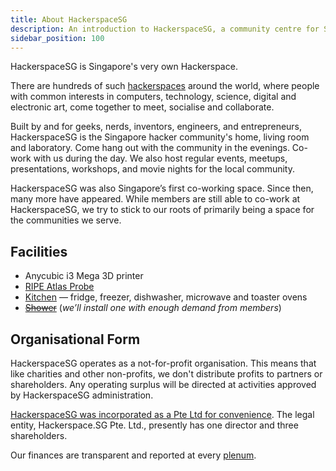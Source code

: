 ```yaml
---
title: About HackerspaceSG
description: An introduction to HackerspaceSG, a community centre for Singapore's tech and maker scenes.
sidebar_position: 100
---
```


HackerspaceSG is Singapore's very own Hackerspace. 

There are hundreds of such [hackerspaces](https://hackerspaces.org) around the world, where people with common interests in computers, technology, science, digital and electronic art, come together to meet, socialise and collaborate.

Built by and for geeks, nerds, inventors, engineers, and entrepreneurs, HackerspaceSG is the Singapore hacker community's home, living room and laboratory. Come hang out with the community in the evenings. Co-work with us during the day. We also host regular events, meetups, presentations, workshops, and movie nights for the local community.

HackerspaceSG was also Singapore’s first co-working space. Since then, many more have appeared. While members are still able to co-work at HackerspaceSG, we try to stick to our roots of primarily being a space for the communities we serve.

## Facilities

- Anycubic i3 Mega 3D printer
- [RIPE Atlas Probe](https://atlas.ripe.net/probes/61023/) 
- [Kitchen](https://hackerspaces.org/wiki/The_Kitchen_Pattern) &mdash; fridge, freezer, dishwasher, microwave and toaster ovens
- [~~Shower~~](https://hackerspaces.org/wiki/The_Shower_Pattern) (_we’ll install one with enough demand from members_)

## Organisational Form

HackerspaceSG operates as a not-for-profit organisation. This means that like charities and other non-profits, we don't distribute profits to partners or shareholders. Any operating surplus will be directed at activities approved by HackerspaceSG administration.

[HackerspaceSG was incorporated as a Pte Ltd for convenience](https://groups.google.com/g/hackerspacesg/c/X104A_CGnhs/). The legal entity, Hackerspace.SG Pte. Ltd., presently has one director and three shareholders.

Our finances are transparent and reported at every [plenum](/plenum).

